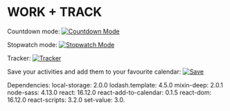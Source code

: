 # WORK + TRACK

Countdown mode: 
<a href="http://flickr.com"><img src="https://live.staticflickr.com/65535/49158385528_2410a1f505_o.png" title="Countdown" alt="Countdown Mode"></a>

Stopwatch mode: 
<a href="http://flickr.com"><img src="https://live.staticflickr.com/65535/49158872186_de5806a303_o.png" title="Stopwatch" alt="Stopwatch Mode"></a>

Tracker: 
<a href="http://flickr.com"><img src="https://live.staticflickr.com/65535/49159096262_027049fcf6_o.png" title="Tracker" alt="Tracker"></a>

Save your activities and add them to your favourite calendar: 
<a href="http://flickr.com"><img src="https://live.staticflickr.com/65535/49159096182_a7246be724_o.png" title="Save" alt="Save"></a>


Dependencies:
  local-storage: 2.0.0
  lodash.template: 4.5.0
  mixin-deep: 2.0.1
  node-sass: 4.13.0
  react: 16.12.0
  react-add-to-calendar: 0.1.5
  react-dom: 16.12.0
  react-scripts: 3.2.0
  set-value: 3.0.
  
